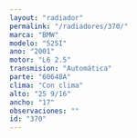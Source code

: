 ```yaml
---
layout: "radiador"
permalink: "/radiadores/370/"
marca: "BMW"
modelo: "525I"
ano: "2001"
motor: "L6 2.5"
transmision: "Automática"
parte: "60648A"
clima: "Con clima"
alto: "25 9/16"
ancho: "17"
observaciones: ""
id: "370"
---
```


